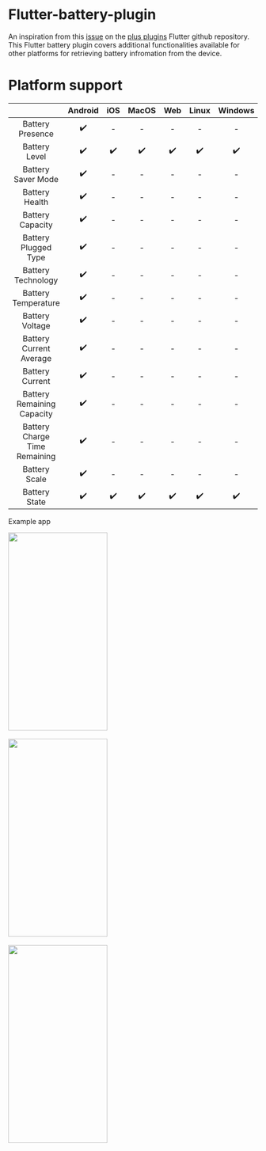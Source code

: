 # Flutter-battery-plugin

An inspiration from this [issue](https://github.com/fluttercommunity/plus_plugins/pull/497) on the [plus plugins](https://github.com/fluttercommunity/plus_plugins) Flutter github repository. This Flutter battery plugin covers additional functionalities available for other platforms for retrieving battery infromation from the device.

# Platform support

|                              | Android | iOS | MacOS | Web | Linux | Windows |
| :--------------------------: | :-----: | :-: | :---: | :-: | :---: | :----: |
|Battery Presence              |   ✔️    | -   |  -  | -  |  -   |   -   |
|Battery Level                 |   ✔️    | ✔️  |  ✔️   | ✔️  |  ✔️   |   ✔️   |
|Battery Saver Mode            |   ✔️    | -  |  -   | -  |  -   |   -   |
|Battery Health                |   ✔️    | -  |  -   | -  |  -   |   -   |
|Battery Capacity              |   ✔️    | -  |  -   | -  |  -   |   -   |
|Battery Plugged Type          |   ✔️    | -  |  -   | -  |  -   |   -   |
|Battery Technology            |   ✔️    | -  |  -   | -  |  -   |   -   |
|Battery Temperature           |   ✔️    | -  |  -   | -  |  -   |   -   |
|Battery Voltage               |   ✔️    | -  |  -   | -  |  -   |   -   |
|Battery Current Average       |   ✔️    | -  |  -   | -  |  -   |   -   |
|Battery Current               |   ✔️    | -  |  -   | -  |  -   |   -   |
|Battery Remaining Capacity    |   ✔️    | -  |  -   | -  |  -   |   -   |
|Battery Charge Time Remaining |   ✔️    | -  |  -   | -  |  -   |   -   |
|Battery Scale                 |   ✔️    | -  |  -   | -  |  -   |   -   |
|Battery State                 |   ✔️    | ✔️  |  ✔️   | ✔️  |  ✔️   |   ✔️   |

Example app
<div style="display:grid;">
<img src="https://user-images.githubusercontent.com/73354337/213918060-78c6c10e-5493-47b7-949d-a8b5354e3de9.jpg" width="200" height="400"/>&nbsp;
<img src="https://user-images.githubusercontent.com/73354337/213918056-9aac564e-dcb7-4715-8250-be5e23551f18.jpg" width="200" height="400"/>&nbsp;
<img src="https://user-images.githubusercontent.com/73354337/213918058-2aacdd90-b797-4e15-a675-6b3a16595aa4.jpg" width="200" height="400"/>&nbsp;
</div>
